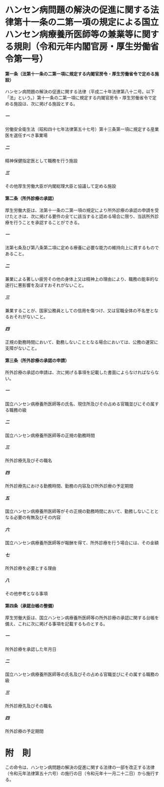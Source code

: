 # ハンセン病問題の解決の促進に関する法律第十一条の二第一項の規定による国立ハンセン病療養所医師等の兼業等に関する規則（令和元年内閣官房・厚生労働省令第一号）
#### 第一条（法第十一条の二第一項に規定する内閣官房令・厚生労働省令で定める施設）
ハンセン病問題の解決の促進に関する法律（平成二十年法律第八十二号。以下「法」という。）第十一条の二第一項に規定する内閣官房令・厚生労働省令で定める施設は、次に掲げる施設とする。
##### 一
労働安全衛生法（昭和四十七年法律第五十七号）第十三条第一項に規定する産業医を選任すべき事業場
##### 二
精神保健指定医として職務を行う施設
##### 三
その他厚生労働大臣が内閣総理大臣と協議して定める施設
#### 第二条（所外診療の承認）
厚生労働大臣は、法第十一条の二第一項の規定により所外診療の承認の申請を受けたときは、次に掲げる要件の全てに該当すると認める場合に限り、当該所外診療を行うことを承認することができる。
##### 一
法第七条及び第八条第二項に定める療養に必要な能力の維持向上に資するものであること。
##### 二
兼業による著しい疲労その他の身体上又は精神上の理由により、職務の能率的な遂行に悪影響を及ぼすおそれがないこと。
##### 三
兼業することが、国家公務員としての信用を傷つけ、又は官職全体の不名誉となるおそれがないこと。
##### 四
正規の勤務時間において、勤務しないこととなる場合においては、公務の運営に支障がないこと。
#### 第三条（所外診療の承認の申請）
所外診療の承認の申請は、次に掲げる事項を記載した書面によらなければならない。
##### 一
国立ハンセン病療養所医師等の氏名、現住所及びその占める官職並びにその属する職務の級
##### 二
国立ハンセン病療養所医師等の正規の勤務時間
##### 三
所外診療先及びその職名
##### 四
所外診療先における勤務時間、勤務の内容及び所外診療の予定期間
##### 五
国立ハンセン病療養所医師等がその正規の勤務時間において、勤務しないこととなる必要の有無及びその内容
##### 六
国立ハンセン病療養所医師等が報酬を得て、所外診療を行う場合には、その金額
##### 七
所外診療を必要とする理由
##### 八
その他参考となる事項
#### 第四条（承認台帳の整備）
厚生労働大臣は、国立ハンセン病療養所医師等の所外診療の承認に関する台帳を備え、これに次に掲げる事項を記載するものとする。
##### 一
所外診療を承認した年月日
##### 二
国立ハンセン病療養所医師等の氏名及びその占める官職並びにその属する職務の級
##### 三
所外診療先及びその職名
##### 四
所外診療の予定期間
# 附　則
この命令は、ハンセン病問題の解決の促進に関する法律の一部を改正する法律（令和元年法律第五十六号）の施行の日（令和元年十一月二十二日）から施行する。
